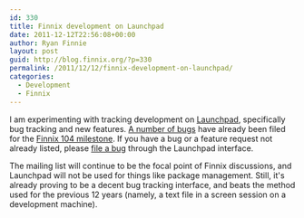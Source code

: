 ```yaml
---
id: 330
title: Finnix development on Launchpad
date: 2011-12-12T22:56:08+00:00
author: Ryan Finnie
layout: post
guid: http://blog.finnix.org/?p=330
permalink: /2011/12/12/finnix-development-on-launchpad/
categories:
  - Development
  - Finnix
---
```

I am experimenting with tracking development on [Launchpad](https://launchpad.net/finnix), specifically bug tracking and new features. [A number of bugs](https://bugs.launchpad.net/finnix) have already been filed for the [Finnix 104 milestone](https://launchpad.net/finnix/+milestone/104). If you have a bug or a feature request not already listed, please [file a bug](https://bugs.launchpad.net/finnix/+filebug) through the Launchpad interface.

The mailing list will continue to be the focal point of Finnix discussions, and Launchpad will not be used for things like package management. Still, it's already proving to be a decent bug tracking interface, and beats the method used for the previous 12 years (namely, a text file in a screen session on a development machine).